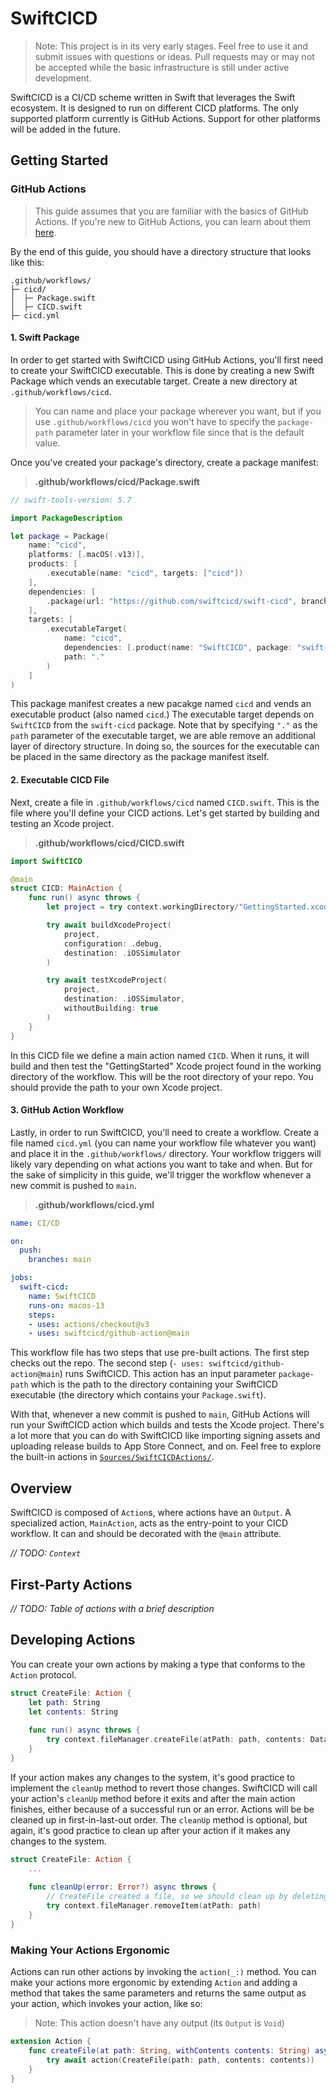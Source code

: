 # SwiftCICD

> Note: This project is in its very early stages. Feel free to use it and submit issues with questions or ideas. Pull requests may or may not be accepted while the basic infrastructure is still under active development. 

SwiftCICD is a CI/CD scheme written in Swift that leverages the Swift ecosystem. It is designed to run on different CICD platforms. The only supported platform currently is GitHub Actions. Support for other platforms will be added in the future.

## Getting Started

### GitHub Actions

> This guide assumes that you are familiar with the basics of GitHub Actions. If you're new to GitHub Actions, you can learn about them [here](https://docs.github.com/actions).

By the end of this guide, you should have a directory structure that looks like this:

```
.github/workflows/
├─ cicd/
│  ├─ Package.swift
│  ├─ CICD.swift
├─ cicd.yml
```   

#### 1. Swift Package

In order to get started with SwiftCICD using GitHub Actions, you'll first need to create your SwiftCICD executable. This is done by creating a new Swift Package which vends an executable target. Create a new directory at `.github/workflows/cicd`. 

> You can name and place your package wherever you want, but if you use `.github/workflows/cicd` you won't have to specify the `package-path` parameter later in your workflow file since that is the default value.

Once you've created your package's directory, create a package manifest:

> **.github/workflows/cicd/Package.swift**

```swift
// swift-tools-version: 5.7

import PackageDescription

let package = Package(
    name: "cicd",
    platforms: [.macOS(.v13)],
    products: [
        .executable(name: "cicd", targets: ["cicd"])
    ],
    dependencies: [
        .package(url: "https://github.com/swiftcicd/swift-cicd", branch: "main")
    ],
    targets: [
        .executableTarget(
            name: "cicd",
            dependencies: [.product(name: "SwiftCICD", package: "swift-cicd")],
            path: "."
        )
    ]
)
```

This package manifest creates a new pacakge named `cicd` and vends an executable product (also named `cicd`.) The executable target depends on `SwiftCICD` from the `swift-cicd` package. Note that by specifying `"."` as the `path` parameter of the executable target, we are able remove an additional layer of directory structure. In doing so, the sources for the executable can be placed in the same directory as the package manifest itself.

#### 2. Executable CICD File

Next, create a file in `.github/workflows/cicd` named `CICD.swift`. This is the file where you'll define your CICD actions. Let's get started by building and testing an Xcode project.

> **.github/workflows/cicd/CICD.swift**
```swift
import SwiftCICD

@main
struct CICD: MainAction {
    func run() async throws {
        let project = try context.workingDirectory/"GettingStarted.xcodeproj"

        try await buildXcodeProject(
            project,
            configuration: .debug,
            destination: .iOSSimulator
        )

        try await testXcodeProject(
            project,
            destination: .iOSSimulator,
            withoutBuilding: true
        )
    }
}
```

In this CICD file we define a main action named `CICD`. When it runs, it will build and then test the "GettingStarted" Xcode project found in the working directory of the workflow. This will be the root directory of your repo. You should provide the path to your own Xcode project.

#### 3. GitHub Action Workflow

Lastly, in order to run SwiftCICD, you'll need to create a workflow. Create a file named `cicd.yml` (you can name your workflow file whatever you want) and place it in the `.github/workflows/` directory. Your workflow triggers will likely vary depending on what actions you want to take and when. But for the sake of simplicity in this guide, we'll trigger the workflow whenever a new commit is pushed to `main`. 


> **.github/workflows/cicd.yml**
```yaml
name: CI/CD

on:
  push:
    branches: main

jobs:
  swift-cicd:
    name: SwiftCICD
    runs-on: macos-13
    steps:
    - uses: actions/checkout@v3
    - uses: swiftcicd/github-action@main
```

This workflow file has two steps that use pre-built actions. The first step checks out the repo. The second step (`- uses: swiftcicd/github-action@main`) runs SwiftCICD. This action has an input parameter `package-path` which is the path to the directory containing your SwiftCICD executable (the directory which contains your `Package.swift`).

With that, whenever a new commit is pushed to `main`, GitHub Actions will run your SwiftCICD action which builds and tests the Xcode project. There's a lot more that you can do with SwiftCICD like importing signing assets and uploading release builds to App Store Connect, and on. Feel free to explore the built-in actions in [`Sources/SwiftCICDActions/`](/Sources/SwiftCICDActions/). 

## Overview

SwiftCICD is composed of `Action`s, where actions have an `Output`. A specialized action, `MainAction`, acts as the entry-point to your CICD workflow. It can and should be decorated with the `@main` attribute.

_// TODO: `Context`_

## First-Party Actions

_// TODO: Table of actions with a brief description_

## Developing Actions

You can create your own actions by making a type that conforms to the `Action` protocol.

```swift
struct CreateFile: Action {
    let path: String
    let contents: String
    
    func run() async throws {
        try context.fileManager.createFile(atPath: path, contents: Data(contents.utf8))
    }
}
```

If your action makes any changes to the system, it's good practice to implement the `cleanUp` method to revert those changes. SwiftCICD will call your action's `cleanUp` method before it exits and after the main action finishes, either because of a successful run or an error. Actions will be be cleaned up in first-in-last-out order. The `cleanUp` method is optional, but again, it's good practice to clean up after your action if it makes any changes to the system.

```swift
struct CreateFile: Action {
    ...
    
    func cleanUp(error: Error?) async throws {
        // CreateFile created a file, so we should clean up by deleting that file.
        try context.fileManager.removeItem(atPath: path)
    }
}
```

### Making Your Actions Ergonomic

Actions can run other actions by invoking the `action(_:)` method. You can make your actions more ergonomic by extending `Action` and adding a method that takes the same parameters and returns the same output as your action, which invokes your action, like so:

> Note: This action doesn't have any output (its `Output` is `Void`)

```swift
extension Action {
    func createFile(at path: String, withContents contents: String) async throws {
        try await action(CreateFile(path: path, contents: contents))
    }
}
```
